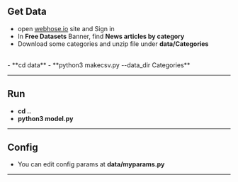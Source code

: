 ## Get Data

- open [webhose.io](https://webhose.io/datasets/) site and Sign in
- In **Free Datasets** Banner, find **News articles by category**
- Download some categories and unzip file under **data/Categories**
<br>
- **cd data**
- **python3 makecsv.py --data_dir Categories**
<br>

---
## Run

- **cd ..**
- **python3 model.py**

----

## Config

- You can edit config params at **data/myparams.py**

---
